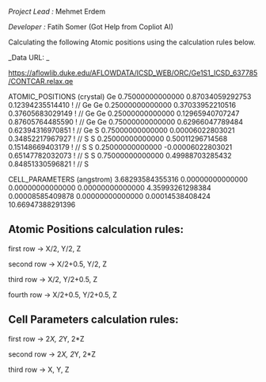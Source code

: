 _Project Lead :_ Mehmet Erdem

_Developer    :_ Fatih Somer (Got Help from Copliot AI)

Calculating the following Atomic positions using the calculation rules below.


_Data URL: _

https://aflowlib.duke.edu/AFLOWDATA/ICSD_WEB/ORC/Ge1S1_ICSD_637785/CONTCAR.relax.qe



ATOMIC_POSITIONS (crystal)
  Ge      0.75000000000000   0.87034059292753   0.12394235514410  ! // Ge 
  Ge      0.25000000000000   0.37033952210516   0.37605683029149  ! // Ge 
  Ge      0.25000000000000   0.12965940707247   0.87605764485590  ! // Ge 
  Ge      0.75000000000000   0.62966047789484   0.62394316970851  ! // Ge 
  S       0.75000000000000   0.00006022803021   0.34852217967927  ! // S 
  S       0.25000000000000   0.50011296714568   0.15148669403179  ! // S 
  S       0.25000000000000  -0.00006022803021   0.65147782032073  ! // S 
  S       0.75000000000000   0.49988703285432   0.84851330596821  ! // S 
  
CELL_PARAMETERS (angstrom)
   3.68293584355316   0.00000000000000   0.00000000000000
   0.00000000000000   4.35993261298384   0.00008585409878
   0.00000000000000   0.00014538408424  10.66947388291396



Atomic Positions calculation rules:
--------------------------------------

first row  -> X/2, Y/2, Z

second row  -> X/2+0.5, Y/2, Z

third row  -> X/2, Y/2+0.5, Z

fourth row -> X/2+0.5, Y/2+0.5, Z



Cell Parameters calculation rules:
--------------------------------------

first row  -> 2*X, 2*Y, 2*Z

second row -> 2*X, 2*Y, 2*Z

third row  -> X, Y, Z
